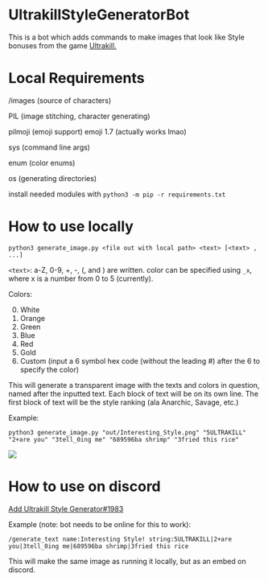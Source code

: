 # UltrakillStyleGeneratorBot

This is a bot which adds commands to make images that look like Style bonuses from the game [Ultrakill.](https://store.steampowered.com/app/1229490/ULTRAKILL/)

# Local Requirements
/images (source of characters)

PIL (image stitching, character generating)

pilmoji (emoji support)
emoji 1.7 (actually works lmao)

sys (command line args)

enum (color enums)

os (generating directories)

install needed modules with `python3 -m pip -r requirements.txt`

# How to use locally
```python3 generate_image.py <file out with local path> <text> [<text> , ...]```

`<text>`: a-Z, 0-9, +, -, (, and ) are written. color can be specified using `_x`, where x is a number from 0 to 5 (currently).

Colors:

0. White
1. Orange
2. Green
3. Blue
4. Red
5. Gold
6. Custom (input a 6 symbol hex code (without the leading #) after the 6 to specify the color)


This will generate a transparent image with the texts and colors in question, named after the inputted text. Each block of text will be on its own line. The first block of text will be the style ranking (ala Anarchic, Savage, etc.)

Example:

```python3 generate_image.py "out/Interesting_Style.png" "5ULTRAKILL" "2+are you" "3tell_0ing me" "689596ba shrimp" "3fried this rice"```

![](https://github.com/SHyguymoll/UltrakillStyleGeneratorBot/blob/main/Interesting_Style.png?raw=true)

# How to use on discord
[Add Ultrakill Style Generator#1983](https://discord.com/api/oauth2/authorize?client_id=939773647638392883&permissions=277025442816&scope=bot)

Example (note: bot needs to be online for this to work):

```/generate_text name:Interesting Style! string:5ULTRAKILL|2+are you|3tell_0ing me|689596ba shrimp|3fried this rice```

This will make the same image as running it locally, but as an embed on discord.
